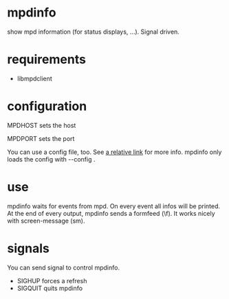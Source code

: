 mpdinfo
=======

show mpd information (for status displays, ...). Signal driven.

requirements
=======

* libmpdclient

configuration
=======
MPDHOST sets the host

MPDPORT sets the port

You can use a config file, too. See [a relative link](sample.conf) for more info.
mpdinfo only loads the config with --config <path-to-config>.

use
=======
mpdinfo waits for events from mpd. On every event all infos will be printed.
At the end of every output, mpdinfo sends a formfeed (\f).
It works nicely with screen-message (sm).

signals
=======
You can send signal to control mpdinfo.
* SIGHUP forces a refresh
* SIGQUIT quits mpdinfo
